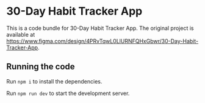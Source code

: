 
  # 30-Day Habit Tracker App

  This is a code bundle for 30-Day Habit Tracker App. The original project is available at https://www.figma.com/design/4PRvTqwL0LlURNFQHxGbwr/30-Day-Habit-Tracker-App.

  ## Running the code

  Run `npm i` to install the dependencies.

  Run `npm run dev` to start the development server.
  